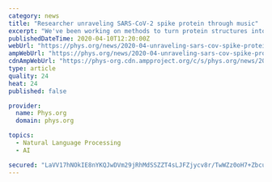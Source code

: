 ```yaml
---
category: news
title: "Researcher unraveling SARS-CoV-2 spike protein through music"
excerpt: "We've been working on methods to turn protein structures into audible representations, and translate these representations into new materials ... We can now hear this concept as nature composed it, and compare it to ideas in our imagination, or use AI to speak the language of protein design and let it imagine new structures."
publishedDateTime: 2020-04-10T12:20:00Z
webUrl: "https://phys.org/news/2020-04-unraveling-sars-cov-spike-protein-music.html"
ampWebUrl: "https://phys.org/news/2020-04-unraveling-sars-cov-spike-protein-music.amp"
cdnAmpWebUrl: "https://phys-org.cdn.ampproject.org/c/s/phys.org/news/2020-04-unraveling-sars-cov-spike-protein-music.amp"
type: article
quality: 24
heat: 24
published: false

provider:
  name: Phys.org
  domain: phys.org

topics:
  - Natural Language Processing
  - AI

secured: "LaVV17hNOkIE8nYKQJwDVm29jRhMdSSZZT4sLJFZjycv8r/TwWZz0oH7+ZbcuMhHapMlcUzfrWGH5N0Ci0G4HDG8WDp9MdPdcK/Oz25hbFJL3FPO3PbbOUDIM/EIpaz+mG03/b9K9bS/4PiJpHn236LuofE5HZWvrAPC86mZCc/KzZ1g6rR18e8slURDiZ1XOUSia0OBHKvEjjsq7A6J+BEsPtv36zDlre9V4lRX7Hier9XO3E+hjX1WMafIPTa994S3O3WC5hC7qiocQgEc+LHgoejNStrqwMHUMJ3snDYFPpW1Y9eos7EoxM5ZuYIb/SSUujs2H1SoaI1ZtL4PxGdJ3gxoHYM14bBXQVfYidWDf5HnpxQUfeXpRuXwOAnSPJms/YOgPotHvXR518mNJgp+YYkNHonLjNTTpnWojo10z33AT9pBlP/msn/kFNJJiVP9X3Id+vnh6893YNUv2TzvqVV7R8nQSZZbG0gCvWk=;KeMZDpS6s/OIkpPuO4V+bw=="
---
```


